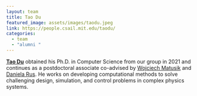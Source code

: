 ```yaml
---
layout: team
title: Tao Du
featured_image: assets/images/taodu.jpeg
link: https://people.csail.mit.edu/taodu/
categories:
  - team
  - "alumni "
---
```


[**Tao Du**](http://people.csail.mit.edu/taodu/) obtained his Ph.D. in Computer Science from our group in 2021 and continues as a postdoctoral associate co-advised by [Wojciech Matusik](https://cdfg.csail.mit.edu/wojciech) and [Daniela Rus](http://danielarus.csail.mit.edu/). He works on developing computational methods to solve challenging design, simulation, and control problems in complex physics systems.